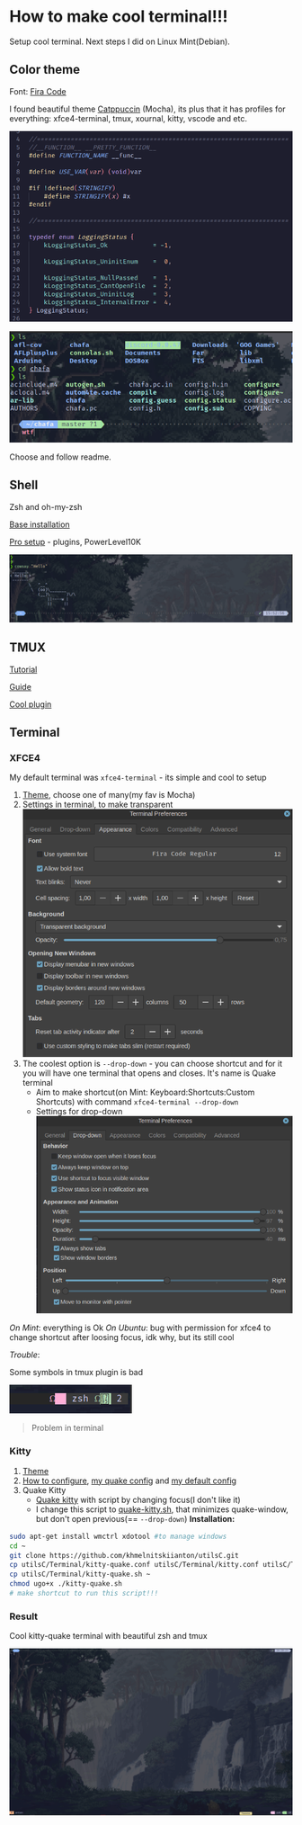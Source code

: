 # How to make cool terminal!!!

Setup cool terminal. Next steps I did on Linux Mint(Debian).

## Color theme

Font: [Fira Code](https://github.com/tonsky/FiraCode)

I found beautiful theme [Catppuccin](https://github.com/catppuccin/) (Mocha), its plus that it has profiles for everything: xfce4-terminal, tmux, xournal, kitty, vscode and etc.

![VSCODE CATPPUCCIN](images/image1.png)

![TERMINAL CATPPUCCIN](images/image2.png)

Choose and follow readme.

## Shell

Zsh and oh-my-zsh

[Base installation](https://losst.pro/nastrojka-zsh-i-oh-my-zsh)

[Pro setup](https://habr.com/ru/articles/516004/) - plugins, PowerLevel10K

![After](images/image5.png)

## TMUX

[Tutorial](https://hamvocke.com/blog/a-quick-and-easy-guide-to-tmux)

[Guide](https://github.com/tmux/tmux/wiki/Getting-Started)

[Cool plugin](https://github.com/catppuccin/tmux)

## Terminal

### XFCE4

My default terminal was `xfce4-terminal` - its simple and cool to setup

1. [Theme](https://github.com/catppuccin/xfce4-terminal), choose one of many(my fav is Mocha)
2. Settings in terminal, to make transparent
![settings](images/image3.png)
3. The coolest option is `--drop-down` - you can choose shortcut and for it you will have one terminal that opens and closes. It's name is Quake terminal
    + Aim to make shortcut(on Mint: Keyboard:Shortcuts:Custom Shortcuts) with command `xfce4-terminal --drop-down`
    + Settings for drop-down ![drop-down](images/image4.png)

*On Mint*: everything is Ok
*On Ubuntu*: bug with permission for xfce4 to change shortcut after loosing focus, idk why, but its still cool

*Trouble*:

Some symbols in tmux plugin is bad

![icons](images/image6.png)

> Problem in terminal

### Kitty

1. [Theme](https://github.com/catppuccin/kitty)
2. [How to configure](https://sw.kovidgoyal.net/kitty/conf/), [my quake config](kitty-quake.conf) and [my default config](kitty.conf)
3. Quake Kitty
    + [Quake kitty](https://johan.hal.se/wrote/2022/07/06/quake-kitty/) with script by changing focus(I don't like it)
    + I change this script to [quake-kitty.sh](quake-kitty.sh), that minimizes quake-window, but don't open previous(== `--drop-down`)
**Installation:**
```bash
sudo apt-get install wmctrl xdotool #to manage windows
cd ~
git clone https://github.com/khmelnitskiianton/utilsC.git
cp utilsC/Terminal/kitty-quake.conf utilsC/Terminal/kitty.conf utilsC/Terminal/mocha.conf ~/.config/kitty/
cp utilsC/Terminal/kitty-quake.sh ~
chmod ugo+x ./kitty-quake.sh
# make shortcut to run this script!!!
```

### Result

Cool kitty-quake terminal with beautiful zsh and tmux

![end](images/image7.png)
